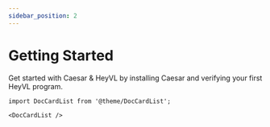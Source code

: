 ```yaml
---
sidebar_position: 2
---
```


# Getting Started

Get started with Caesar & HeyVL by installing Caesar and verifying your first HeyVL program.

```mdx-code-block
import DocCardList from '@theme/DocCardList';

<DocCardList />
```
